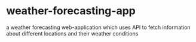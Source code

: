 # weather-forecasting-app
 a weather forecasting web-application which uses API to fetch information about different locations and their weather conditions

